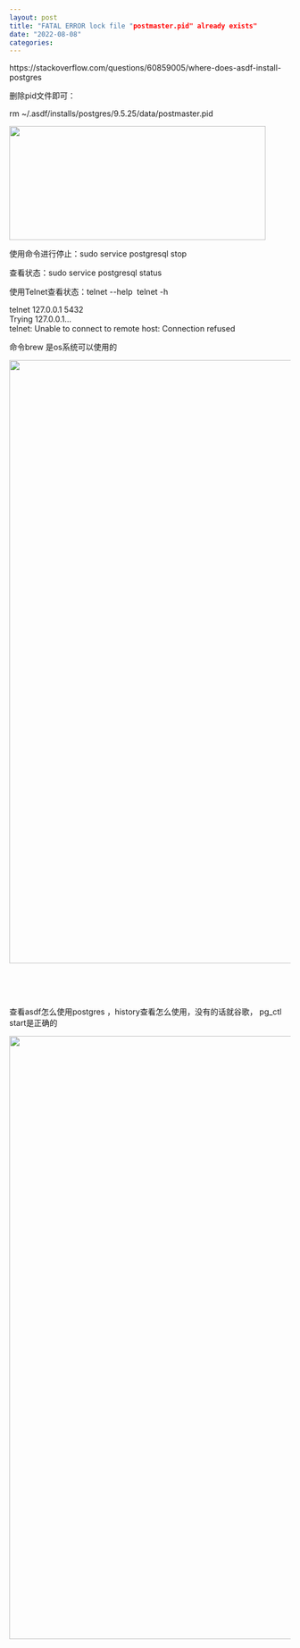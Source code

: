 ```yaml
---
layout: post
title: "FATAL ERROR lock file "postmaster.pid" already exists"
date: "2022-08-08"
categories: 
---
```

<p>https://stackoverflow.com/questions/60859005/where-does-asdf-install-postgres</p>

<p>删除pid文件即可：</p>

<p>rm ~/.asdf/installs/postgres/9.5.25/data/postmaster.pid</p>

<p><img height="204" src="/uploads/ckeditor/pictures/168/image-20220808140605-1.png" width="459" /></p>

<p>使用命令进行停止：sudo service postgresql stop</p>

<p>查看状态：sudo service postgresql status</p>

<p>使用Telnet查看状态：telnet --help&nbsp; telnet -h</p>

<p>telnet 127.0.0.1 5432<br />
Trying 127.0.0.1...<br />
telnet: Unable to connect to remote host: Connection refused</p>

<p>命令brew 是os系统可以使用的</p>

<p><img height="1080" src="/uploads/ckeditor/pictures/170/image-20220808141248-1.png" width="1920" /></p>

<p>&nbsp;</p>

<p>&nbsp;</p>

<p>查看asdf怎么使用postgres ，history查看怎么使用，没有的话就谷歌， pg_ctl start是正确的</p>

<p><img height="1080" src="/uploads/ckeditor/pictures/169/image-20220808141119-3.png" width="1920" /></p>

